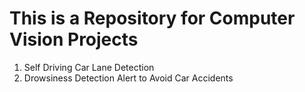 # This is a Repository for Computer Vision Projects

1. Self Driving Car Lane Detection
2. Drowsiness Detection Alert to Avoid Car Accidents

